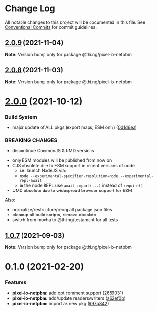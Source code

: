 # Change Log

All notable changes to this project will be documented in this file.
See [Conventional Commits](https://conventionalcommits.org) for commit guidelines.

## [2.0.9](https://github.com/thi-ng/umbrella/compare/@thi.ng/pixel-io-netpbm@2.0.8...@thi.ng/pixel-io-netpbm@2.0.9) (2021-11-04)

**Note:** Version bump only for package @thi.ng/pixel-io-netpbm





## [2.0.8](https://github.com/thi-ng/umbrella/compare/@thi.ng/pixel-io-netpbm@2.0.7...@thi.ng/pixel-io-netpbm@2.0.8) (2021-11-03)

**Note:** Version bump only for package @thi.ng/pixel-io-netpbm





# [2.0.0](https://github.com/thi-ng/umbrella/compare/@thi.ng/pixel-io-netpbm@1.0.7...@thi.ng/pixel-io-netpbm@2.0.0) (2021-10-12)


### Build System

* major update of ALL pkgs (export maps, ESM only) ([0d1d6ea](https://github.com/thi-ng/umbrella/commit/0d1d6ea9fab2a645d6c5f2bf2591459b939c09b6))


### BREAKING CHANGES

* discontinue CommonJS & UMD versions

- only ESM modules will be published from now on
- CJS obsolete due to ESM support in recent versions of node:
  - i.e. launch NodeJS via:
  - `node --experimental-specifier-resolution=node --experimental-repl-await`
  - in the node REPL use `await import(...)` instead of `require()`
- UMD obsolete due to widespread browser support for ESM

Also:
- normalize/restructure/reorg all package.json files
- cleanup all build scripts, remove obsolete
- switch from mocha to @thi.ng/testament for all tests






##  [1.0.7](https://github.com/thi-ng/umbrella/compare/@thi.ng/pixel-io-netpbm@1.0.6...@thi.ng/pixel-io-netpbm@1.0.7) (2021-09-03)

**Note:** Version bump only for package @thi.ng/pixel-io-netpbm

#  0.1.0 (2021-02-20)

###  Features

- **pixel-io-netpbm:** add opt comment support ([2659031](https://github.com/thi-ng/umbrella/commit/265903115d4ca0ac71f1811b22afa016b685832e))
- **pixel-io-netpbm:** add/update readers/writers ([a62ef0b](https://github.com/thi-ng/umbrella/commit/a62ef0b88218f87e17bd16b0cec3dd561d73669f))
- **pixel-io-netpbm:** import as new pkg ([697b842](https://github.com/thi-ng/umbrella/commit/697b842bf5d3754bee88954cc84367d65734019d))
